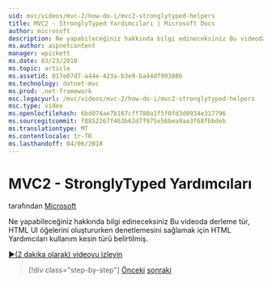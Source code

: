 ```yaml
---
uid: mvc/videos/mvc-2/how-do-i/mvc2-stronglytyped-helpers
title: MVC2 - StronglyTyped Yardımcıları | Microsoft Docs
author: microsoft
description: Ne yapabileceğiniz hakkında bilgi edineceksiniz Bu videoda derleme tür, HTML UI öğelerini oluştururken denetlemesini sağlamak için HTML Yardımcıları kullanım kesin türü belirtilmiş.
ms.author: aspnetcontent
manager: wpickett
ms.date: 03/23/2010
ms.topic: article
ms.assetid: 017e87d7-a44e-423a-b3e9-ba44df99388b
ms.technology: dotnet-mvc
ms.prod: .net-framework
msc.legacyurl: /mvc/videos/mvc-2/how-do-i/mvc2-stronglytyped-helpers
msc.type: video
ms.openlocfilehash: 6bd074ae7b167cff780a1f5f0fd3d8934e317796
ms.sourcegitcommit: f8852267f463b62d7f975e56bea9aa3f68fbbdeb
ms.translationtype: MT
ms.contentlocale: tr-TR
ms.lasthandoff: 04/06/2018
---
```

<a name="mvc2---stronglytyped-helpers"></a>MVC2 - StronglyTyped Yardımcıları
====================
tarafından [Microsoft](https://github.com/microsoft)

Ne yapabileceğiniz hakkında bilgi edineceksiniz Bu videoda derleme tür, HTML UI öğelerini oluştururken denetlemesini sağlamak için HTML Yardımcıları kullanım kesin türü belirtilmiş.

[&#9654;(2 dakika olarak) videoyu izleyin](https://channel9.msdn.com/Blogs/ASP-NET-Site-Videos/mvc2-stronglytyped-helpers)

> [!div class="step-by-step"]
> [Önceki](mvc2-html-encoding.md)
> [sonraki](mvc2-model-validation.md)
